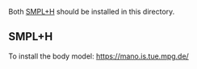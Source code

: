 Both [SMPL+H](https://mano.is.tue.mpg.de/) should be installed in this directory.

## SMPL+H
To install the body model: https://mano.is.tue.mpg.de/